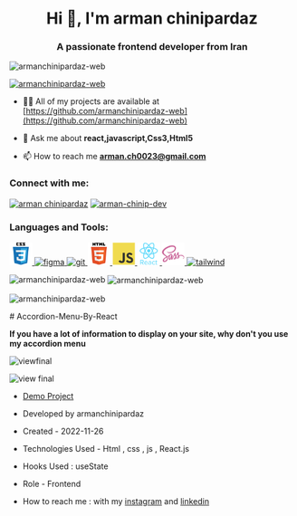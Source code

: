 <h1 align="center">Hi 👋, I'm arman chinipardaz</h1>
<h3 align="center">A passionate frontend developer from Iran</h3>

<p align="left"> <img src="https://komarev.com/ghpvc/?username=armanchinipardaz-web&label=Profile%20views&color=0e75b6&style=flat" alt="armanchinipardaz-web" /> </p>

<p align="left"> <a href="https://github.com/ryo-ma/github-profile-trophy"><img src="https://github-profile-trophy.vercel.app/?username=armanchinipardaz-web" alt="armanchinipardaz-web" /></a> </p>

- 👨‍💻 All of my projects are available at [https://github.com/armanchinipardaz-web](https://github.com/armanchinipardaz-web)

- 💬 Ask me about **react,javascript,Css3,Html5**

- 📫 How to reach me **arman.ch0023@gmail.com**

<h3 align="left">Connect with me:</h3>
<p align="left">
<a href="https://linkedin.com/in/arman chinipardaz" target="blank"><img align="center" src="https://raw.githubusercontent.com/rahuldkjain/github-profile-readme-generator/master/src/images/icons/Social/linked-in-alt.svg" alt="arman chinipardaz" height="30" width="40" /></a>
<a href="https://instagram.com/arman-chinip-dev" target="blank"><img align="center" src="https://raw.githubusercontent.com/rahuldkjain/github-profile-readme-generator/master/src/images/icons/Social/instagram.svg" alt="arman-chinip-dev" height="30" width="40" /></a>
</p>

<h3 align="left">Languages and Tools:</h3>
<p align="left"> <a href="https://www.w3schools.com/css/" target="_blank" rel="noreferrer"> <img src="https://raw.githubusercontent.com/devicons/devicon/master/icons/css3/css3-original-wordmark.svg" alt="css3" width="40" height="40"/> </a> <a href="https://www.figma.com/" target="_blank" rel="noreferrer"> <img src="https://www.vectorlogo.zone/logos/figma/figma-icon.svg" alt="figma" width="40" height="40"/> </a> <a href="https://git-scm.com/" target="_blank" rel="noreferrer"> <img src="https://www.vectorlogo.zone/logos/git-scm/git-scm-icon.svg" alt="git" width="40" height="40"/> </a> <a href="https://www.w3.org/html/" target="_blank" rel="noreferrer"> <img src="https://raw.githubusercontent.com/devicons/devicon/master/icons/html5/html5-original-wordmark.svg" alt="html5" width="40" height="40"/> </a> <a href="https://developer.mozilla.org/en-US/docs/Web/JavaScript" target="_blank" rel="noreferrer"> <img src="https://raw.githubusercontent.com/devicons/devicon/master/icons/javascript/javascript-original.svg" alt="javascript" width="40" height="40"/> </a> <a href="https://reactjs.org/" target="_blank" rel="noreferrer"> <img src="https://raw.githubusercontent.com/devicons/devicon/master/icons/react/react-original-wordmark.svg" alt="react" width="40" height="40"/> </a> <a href="https://sass-lang.com" target="_blank" rel="noreferrer"> <img src="https://raw.githubusercontent.com/devicons/devicon/master/icons/sass/sass-original.svg" alt="sass" width="40" height="40"/> </a> <a href="https://tailwindcss.com/" target="_blank" rel="noreferrer"> <img src="https://www.vectorlogo.zone/logos/tailwindcss/tailwindcss-icon.svg" alt="tailwind" width="40" height="40"/> </a> </p>
<p><img align="left" src="https://github-readme-stats.vercel.app/api/top-langs?username=armanchinipardaz-web&show_icons=true&locale=en&layout=compact" alt="armanchinipardaz-web" /></p>

<p>&nbsp;<img align="center" src="https://github-readme-stats.vercel.app/api?username=armanchinipardaz-web&show_icons=true&locale=en" alt="armanchinipardaz-web" /></p>

<p><img align="center" src="https://github-readme-streak-stats.herokuapp.com/?user=armanchinipardaz-web&" alt="armanchinipardaz-web" /></p>
# Accordion-Menu-By-React

**If you have a lot of information to display on your site, why don't you use my accordion menu**

![viewfinal](https://user-images.githubusercontent.com/109727844/204102879-086fee63-9bda-43b2-a1aa-49879c3f2d39.jpg)

![view final](https://user-images.githubusercontent.com/109727844/204102930-fac80657-4d16-4816-b476-a88e984abefe.jpg)

- [Demo Project]([https://armanchinipardaz-web.github.io/Accordion-Menu-By-React/](https://armanchinipardaz-web.github.io/web24-sess8/))

- Developed by armanchinipardaz

- Created - 2022-11-26

- Technologies Used - Html , css , js , React.js

- Hooks Used : useState 

- Role - Frontend

- How to reach me : with my [instagram](https://www.instagram.com/arman_chinip_dev?igsh=bmplMzU3bHQ1Nmd5) and [linkedin](https://www.linkedin.com/in/arman-chinipardaz-038526361/)
